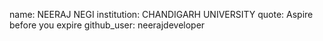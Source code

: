 
name: NEERAJ NEGI
institution: CHANDIGARH UNIVERSITY
quote: Aspire before you expire
github_user: neerajdeveloper

